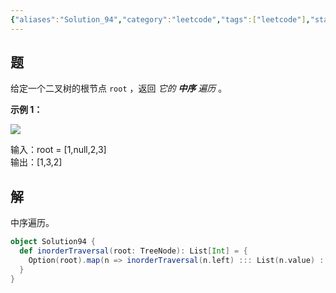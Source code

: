 ```yaml
---
{"aliases":"Solution_94","category":"leetcode","tags":["leetcode"],"status":"published","link":"NA","date created":"2023-03-09 Thu 07:40:15","date modified":"2024-02-21 Wed 19:13:48","dg-publish":true,"permalink":"/Blog/Code/Solution_94/","dgPassFrontmatter":true}
---
```



## 题

给定一个二叉树的根节点 `root` ，返回 _它的 **中序** 遍历_ 。

**示例 1：**

![](https://assets.leetcode.com/uploads/2020/09/15/inorder_1.jpg)

输入：root = [1,null,2,3]  
输出：[1,3,2]

## 解

中序遍历。

```scala
object Solution94 {  
  def inorderTraversal(root: TreeNode): List[Int] = {  
    Option(root).map(n => inorderTraversal(n.left) ::: List(n.value) ::: inorderTraversal(n.right)).getOrElse(List())  
  }  
}
```
